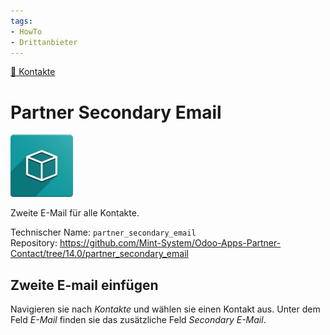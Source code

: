 ```yaml
---
tags:
- HowTo
- Drittanbieter
---
```

[🔗 Kontakte](Kontakte.md)
# Partner Secondary Email
![](assets/icon_oms_box.png)

Zweite E-Mail für alle Kontakte.

Technischer Name: `partner_secondary_email`\
Repository: <https://github.com/Mint-System/Odoo-Apps-Partner-Contact/tree/14.0/partner_secondary_email>

## Zweite E-mail einfügen

Navigieren sie nach *Kontakte* und wählen sie einen Kontakt aus. Unter dem Feld *E-Mail* finden sie das zusätzliche Feld *Secondary E-Mail*.
